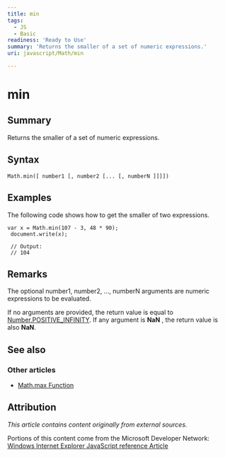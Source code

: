 ```yaml
---
title: min
tags:
  - JS
  - Basic
readiness: 'Ready to Use'
summary: 'Returns the smaller of a set of numeric expressions.'
uri: javascript/Math/min

---
```

# min

## Summary

Returns the smaller of a set of numeric expressions.

## Syntax

    Math.min([ number1 [, number2 [... [, numberN ]]]])

## Examples

The following code shows how to get the smaller of two expressions.

``` {.js}
var x = Math.min(107 - 3, 48 * 90);
 document.write(x);

 // Output:
 // 104
```

## Remarks

The optional number1, number2, ..., numberN arguments are numeric expressions to be evaluated.

If no arguments are provided, the return value is equal to [Number.POSITIVE\_INFINITY](/javascript/Number/constants). If any argument is **NaN** , the return value is also **NaN**.

## See also

### Other articles

-   [Math.max Function](/javascript/Math/max)

## Attribution

*This article contains content originally from external sources.*

Portions of this content come from the Microsoft Developer Network: [Windows Internet Explorer JavaScript reference Article](http://msdn.microsoft.com/en-us/library/ie/yek4tbz0%28v=vs.94%29.aspx)

